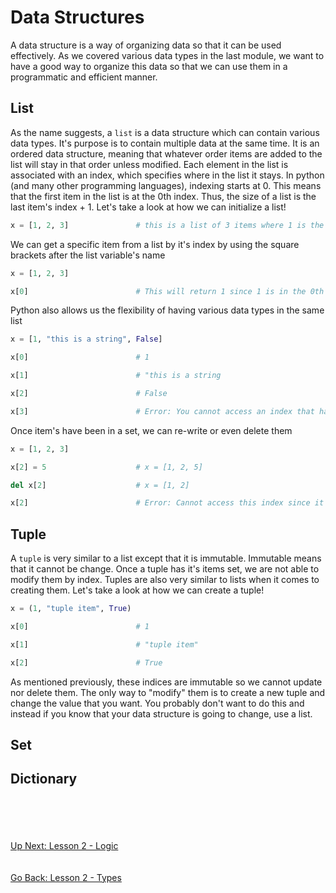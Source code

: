 # Data Structures
A data structure is a way of organizing data so that it can be used effectively. As we covered various data types in
the last module, we want to have a good way to organize this data so that we can use them in a programmatic and
efficient manner. 

## List
As the name suggests, a `list` is a data structure which can contain various data types. It's purpose is to contain
multiple data at the same time. It is an ordered data structure, meaning that whatever order items are added to the
list will stay in that order unless modified. Each element in the list is associated with an index, which specifies
where in the list it stays. In python (and many other programming languages), indexing starts at 0. This means that
the first item in the list is at the 0th index. Thus, the size of a list is the last item's index + 1. Let's take a
look at how we can initialize a list!

```python
x = [1, 2, 3]               # this is a list of 3 items where 1 is the 1st item, 2 is the 2nd item, 3 is the 3rd
```

We can get a specific item from a list by it's index by using the square brackets after the list variable's name

```python
x = [1, 2, 3]

x[0]                        # This will return 1 since 1 is in the 0th index of the list
```

Python also allows us the flexibility of having various data types in the same list

```python
x = [1, "this is a string", False]

x[0]                        # 1 

x[1]                        # "this is a string

x[2]                        # False

x[3]                        # Error: You cannot access an index that has not been set
```

Once item's have been in a set, we can re-write or even delete them

```python
x = [1, 2, 3]

x[2] = 5                    # x = [1, 2, 5]

del x[2]                    # x = [1, 2]

x[2]                        # Error: Cannot access this index since it doesn't exist
```

## Tuple
A `tuple` is very similar to a list except that it is immutable. Immutable means that it cannot be change. Once a tuple
has it's items set, we are not able to modify them by index. Tuples are also very similar to lists when it comes to
creating them. Let's take a look at how we can create a tuple!

```python
x = (1, "tuple item", True)              

x[0]                        # 1

x[1]                        # "tuple item"

x[2]                        # True
```

As mentioned previously, these indices are immutable so we cannot update nor delete them. The only way to "modify" them
is to create a new tuple and change the value that you want. You probably don't want to do this and instead if you know
that your data structure is going to change, use a list.

## Set


## Dictionary

\
\
\
\
[Up Next: Lesson 2 - Logic](logic.md)
\
\
\
[Go Back: Lesson 2 - Types](types.md)
